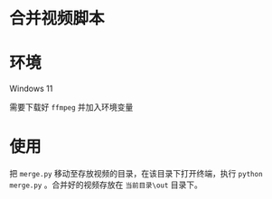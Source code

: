 # 合并视频脚本 

# 环境

Windows 11

需要下载好 `ffmpeg` 并加入环境变量

# 使用

把 `merge.py` 移动至存放视频的目录，在该目录下打开终端，执行 `python merge.py` 。合并好的视频存放在 `当前目录\out` 目录下。

